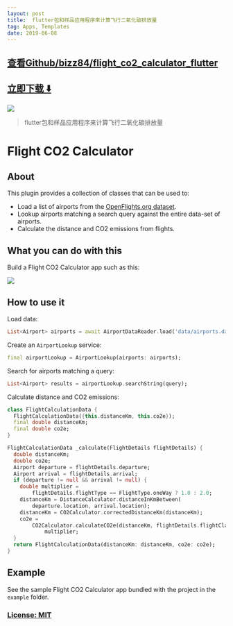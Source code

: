 ```yaml
---
layout: post
title:  flutter包和样品应用程序来计算飞行二氧化碳排放量
tag: Apps, Templates
date: 2019-06-08
---
```


 

## [查看Github/bizz84/flight_co2_calculator_flutter](http://github.com/bizz84/flight_co2_calculator_flutter)
## [立即下载 ️⬇️ ](https://codeload.github.com/bizz84/flight_co2_calculator_flutter/zip/master) 


 
![](https://flutterawesome.com/content/images/2018/12/flight_co2_calculator_flutter.jpg)
 
>
> flutter包和样品应用程序来计算飞行二氧化碳排放量
>

 
# Flight CO2 Calculator 

## About

This plugin provides a collection of classes that can be used to:

- Load a list of airports from the [OpenFlights.org dataset](https://openflights.org/data.html).
- Lookup airports matching a search query against the entire data-set of airports. 
- Calculate the distance and CO2 emissions from flights.

## What you can do with this

Build a Flight CO2 Calculator app such as this:

![](https://raw.githubusercontent.com/bizz84/flight_co2_calculator_flutter/master/screenshots/FlightCalculator-screenshots.png)

## How to use it

Load data:

```dart
List<Airport> airports = await AirportDataReader.load('data/airports.dat');
```

Create an `AirportLookup` service:

```dart
final airportLookup = AirportLookup(airports: airports);
```

Search for airports matching a query:

```dart
List<Airport> results = airportLookup.searchString(query);
```

Calculate distance and CO2 emissions:

```dart
class FlightCalculationData {
  FlightCalculationData({this.distanceKm, this.co2e});
  final double distanceKm;
  final double co2e;
}

FlightCalculationData _calculate(FlightDetails flightDetails) {
  double distanceKm;
  double co2e;
  Airport departure = flightDetails.departure;
  Airport arrival = flightDetails.arrival;
  if (departure != null && arrival != null) {
    double multiplier =
        flightDetails.flightType == FlightType.oneWay ? 1.0 : 2.0;
    distanceKm = DistanceCalculator.distanceInKmBetween(
        departure.location, arrival.location);
    distanceKm = CO2Calculator.correctedDistanceKm(distanceKm);
    co2e =
        CO2Calculator.calculateCO2e(distanceKm, flightDetails.flightClass) *
            multiplier;
  }
  return FlightCalculationData(distanceKm: distanceKm, co2e: co2e);
}
```

## Example

See the sample Flight CO2 Calculator app bundled with the project in the `example` folder.

### [License: MIT](LICENSE)
